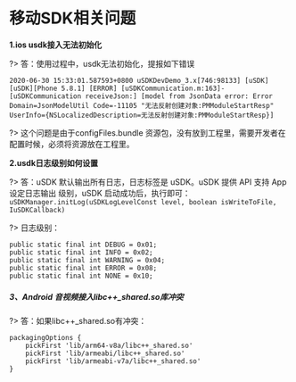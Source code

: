 # 移动SDK相关问题


**1.ios usdk接入无法初始化**

?> 答：使用过程中，usdk无法初始化，提报如下错误

```
2020-06-30 15:33:01.587593+0800 uSDKDevDemo_3.x[746:98133] [uSDK] [uSDK][Phone 5.8.1] [ERROR] [uSDKCommunication.m:163]-[uSDKCommunication receiveJson:] [model from JsonData error: Error Domain=JsonModelUtil Code=-11105 "无法反射创建对象:PMModuleStartResp" UserInfo={NSLocalizedDescription=无法反射创建对象:PMModuleStartResp}]

```
?> 这个问题是由于configFiles.bundle 资源包，没有放到工程里，需要开发者在配置时候，必须将资源放在工程里。

**2.usdk日志级别如何设置**

?> 答：uSDK 默认输出所有日志，日志标签是 uSDK。uSDK 提供 API 支持 App 设定日志输出 级别，uSDK 启动成功后，执行即可：`uSDKManager.initLog(uSDKLogLevelConst level, boolean isWriteToFile, IuSDKCallback)`

?>  日志级别：
```
public static final int DEBUG = 0x01; 
public static final int INFO = 0x02; 
public static final int WARNING = 0x04; 
public static final int ERROR = 0x08; 
public static final int NONE = 0x10;

```

##### 3、Android 音视频接入libc++_shared.so库冲突

?> 答：如果libc++_shared.so有冲突：

```
packagingOptions {
    pickFirst 'lib/arm64-v8a/libc++_shared.so'
    pickFirst 'lib/armeabi/libc++_shared.so'
    pickFirst 'lib/armeabi-v7a/libc++_shared.so'
}
```